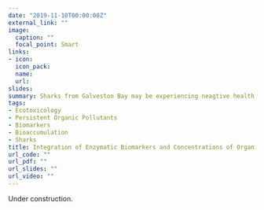 ```yaml
---
date: "2019-11-10T00:00:00Z"
external_link: ""
image:
  caption: ""
  focal_point: Smart
links:
- icon: 
  icon_pack: 
  name: 
  url: 
slides: 
summary: Sharks from Galveston Bay may be experiencing neagtive health effects from PAHs and PCBs.
tags:
- Ecotoxicology
- Persistent Organic Pollutants
- Biomarkers
- Bioaccumulation
- Sharks
title: Integration of Enzymatic Biomarkers and Concentrations of Organic Pollutants 
url_code: ""
url_pdf: ""
url_slides: ""
url_video: ""
---
```


Under construction.